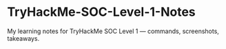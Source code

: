 # TryHackMe-SOC-Level-1-Notes
My learning notes for TryHackMe SOC Level 1 — commands, screenshots, takeaways.

